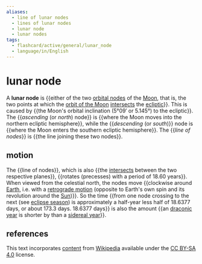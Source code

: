 ```yaml
---
aliases:
  - line of lunar nodes
  - lines of lunar nodes
  - lunar node
  - lunar nodes
tags:
  - flashcard/active/general/lunar_node
  - language/in/English
---
```


# lunar node

A __lunar node__ is {{either of the two [orbital nodes](orbital%20node.md) of the [Moon](Moon.md), that is, the two points at which the [orbit of the Moon](orbit%20of%20the%20Moon.md) [intersects](intersection%20(geometry).md) the [ecliptic](ecliptic.md)}}. This is caused by {{the Moon's orbital inclination (5°09′ or 5.145°) to the ecliptic}}. The {{_ascending_ (or _north_) node}} is {{where the Moon moves into the northern ecliptic hemisphere}}, while the {{_descending_ (or _south_)}} node is {{where the Moon enters the southern ecliptic hemisphere}}. The {{_line of nodes_}} is {{the line joining these two nodes}}. <!--SR:!2025-02-28,172,310!2024-12-13,98,250!2025-03-03,180,310!2025-08-12,308,330!2025-06-21,266,330!2024-12-25,115,290!2025-05-08,235,330!2025-06-17,263,330-->

## motion

The {{line of nodes}}, which is also {{the [intersects](intersection%20(geometry).md) between the two respective planes}}, {{rotates (precesses) with a period of 18.60 years}}. When viewed from the celestial north, the nodes move {{clockwise around [Earth](Earth.md), i.e. with a [retrograde motion](retrograde%20and%20prograde%20motion.md) (opposite to Earth's own spin and its revolution around the [Sun](Sun.md))}}. So the time {{from one node crossing to the next (see [eclipse season](eclipse%20season.md)) is approximately a half-year less half of 18.6377 days, or about 173.3 days. 18.6377 days}} is also the amount {{an [draconic year](year.md#draconic%20year) is shorter by than a [sidereal year](sidereal%20year.md)}}. <!--SR:!2025-01-05,136,310!2024-12-29,121,290!2024-12-15,97,250!2025-04-23,186,270!2024-12-28,97,250!2024-12-04,100,301-->

## references

This text incorporates [content](https://en.wikipedia.org/wiki/lunar_node) from [Wikipedia](Wikipedia.md) available under the [CC BY-SA 4.0](https://creativecommons.org/licenses/by-sa/4.0/) license.
